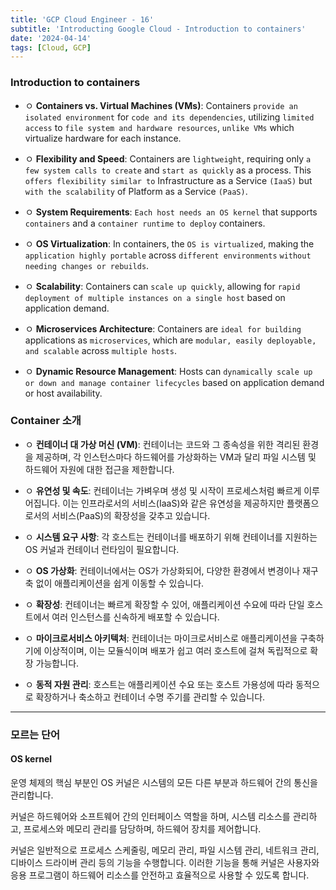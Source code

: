 ```yaml
---
title: 'GCP Cloud Engineer - 16'
subtitle: 'Introducting Google Cloud - Introduction to containers'
date: '2024-04-14'
tags: [Cloud, GCP]
---
```



### Introduction to containers

- ㅇ **Containers vs. Virtual Machines (VMs)**: Containers `provide an isolated environment` for `code and its dependencies`, utilizing `limited access` to `file system and hardware resources`, `unlike VMs` which virtualize hardware for each instance.

- ㅇ **Flexibility and Speed**: Containers are `lightweight`, requiring only `a few system calls to create` and `start as quickly` as a process. This `offers flexibility similar to` Infrastructure as a Service `(IaaS)` but `with the scalability` of Platform as a Service `(PaaS)`.

- ㅇ **System Requirements**: `Each host needs an OS kernel` that supports `containers` and a `container runtime` `to deploy` containers.

- ㅇ **OS Virtualization**: In containers, the `OS is virtualized`, making the `application highly portable` across `different environments` `without needing changes or rebuilds`.

- ㅇ **Scalability**: Containers can `scale up quickly`, allowing for `rapid deployment of multiple instances on a single host` based on application demand.

- ㅇ **Microservices Architecture**: Containers are `ideal for building` applications as `microservices`, which are `modular, easily deployable, and scalable` across `multiple hosts`.

- ㅇ **Dynamic Resource Management**: Hosts can `dynamically scale up or down and manage container lifecycles` based on application demand or host availability.

### Container 소개

- ㅇ **컨테이너 대 가상 머신 (VM)**: 컨테이너는 코드와 그 종속성을 위한 격리된 환경을 제공하며, 각 인스턴스마다 하드웨어를 가상화하는 VM과 달리 파일 시스템 및 하드웨어 자원에 대한 접근을 제한합니다.

- ㅇ **유연성 및 속도**: 컨테이너는 가벼우며 생성 및 시작이 프로세스처럼 빠르게 이루어집니다. 이는 인프라로서의 서비스(IaaS)와 같은 유연성을 제공하지만 플랫폼으로서의 서비스(PaaS)의 확장성을 갖추고 있습니다.

- ㅇ **시스템 요구 사항**: 각 호스트는 컨테이너를 배포하기 위해 컨테이너를 지원하는 OS 커널과 컨테이너 런타임이 필요합니다.

- ㅇ **OS 가상화**: 컨테이너에서는 OS가 가상화되어, 다양한 환경에서 변경이나 재구축 없이 애플리케이션을 쉽게 이동할 수 있습니다.

- ㅇ **확장성**: 컨테이너는 빠르게 확장할 수 있어, 애플리케이션 수요에 따라 단일 호스트에서 여러 인스턴스를 신속하게 배포할 수 있습니다.

- ㅇ **마이크로서비스 아키텍처**: 컨테이너는 마이크로서비스로 애플리케이션을 구축하기에 이상적이며, 이는 모듈식이며 배포가 쉽고 여러 호스트에 걸쳐 독립적으로 확장 가능합니다.

- ㅇ **동적 자원 관리**: 호스트는 애플리케이션 수요 또는 호스트 가용성에 따라 동적으로 확장하거나 축소하고 컨테이너 수명 주기를 관리할 수 있습니다.

--------------

### 모르는 단어

#### OS kernel

운영 체제의 핵심 부분인 OS 커널은 시스템의 모든 다른 부분과 하드웨어 간의 통신을 관리합니다.

커널은 하드웨어와 소프트웨어 간의 인터페이스 역할을 하며, 시스템 리소스를 관리하고, 프로세스와 메모리 관리를 담당하며, 하드웨어 장치를 제어합니다.

커널은 일반적으로 프로세스 스케줄링, 메모리 관리, 파일 시스템 관리, 네트워크 관리, 디바이스 드라이버 관리 등의 기능을 수행합니다. 이러한 기능을 통해 커널은 사용자와 응용 프로그램이 하드웨어 리소스를 안전하고 효율적으로 사용할 수 있도록 합니다.